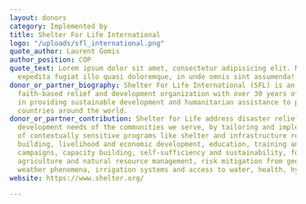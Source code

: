 ```yaml
---
layout: donors
category: Implemented by
title: Shelter For Life International
logo: "/uploads/sfl_international.png"
quote_author: Laurent Gomis
author_position: COP
quote_text: Lorem ipsum dolor sit amet, consectetur adipisicing elit. Numquam vero
  expedita fugiat illo quasi doloremque, in unde omnis sint assumenda! Quaerat in.
donor_or_partner_biography: Shelter For Life International (SFL) is an international
  faith-based relief and development organization with over 30 years of experience
  in providing sustainable development and humanitarian assistance to post-conflict
  countries around the world.
donor_or_partner_contribution: Shelter for Life address disaster relief and the long-term
  development needs of the communities we serve, by tailoring and implementing a range
  of contextually sensitive programs like shelter and infrastructure restoration and
  building, livelihood and economic development, education, training and awareness
  campaigns, capacity building, self-sufficiency and sustainability, food security,
  agriculture and natural resource management, risk mitigation from geological and
  weather phenomena, irrigation systems and access to water, health, hygiene and sanitation.
website: https://www.shelter.org/

---
```

